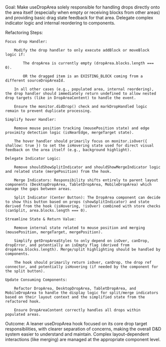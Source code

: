 Goal: Make useDropArea solely responsible for handling drops directly onto the area itself (especially when empty or receiving blocks from other areas) and providing basic drag state feedback for that area. Delegate complex indicator logic and internal reordering to components.

Refactoring Steps:

    Focus drop Handler:

        Modify the drop handler to only execute addBlock or moveBlock logic if:

            The dropArea is currently empty (dropArea.blocks.length === 0).

            OR the dragged item is an EXISTING_BLOCK coming from a different sourceDropAreaId.

        In all other cases (e.g., populated area, internal reordering), the drop handler should immediately return undefined to allow nested drop targets (like in DropAreaContent) to handle the event.

        Ensure the monitor.didDrop() check and markDropHandled logic remain to prevent duplicate processing.

    Simplify hover Handler:

        Remove mouse position tracking (mousePosition state) and edge proximity detection logic (isNearEdge, mergeTarget state).

        The hover handler should primarily focus on monitor.isOver({ shallow: true }) to set the isHovering state used for direct visual feedback on the area itself (e.g., background highlight).

    Delegate Indicator Logic:

        Remove shouldShowSplitIndicator and shouldShowMergeIndicator logic and related state (mergePosition) from the hook.

        Merge Indicators: Responsibility shifts entirely to parent layout components (DesktopDropArea, TabletDropArea, MobileDropArea) which manage the gaps between areas.

        Split Indicator (Center Button): The DropArea component can decide to show this button based on props (showSplitIndicator) and state derived from the hook (isHovering, !isOver) combined with store checks (canSplit, area.blocks.length === 0).

    Streamline State & Return Value:

        Remove internal state related to mouse position and merging (mousePosition, mergeTarget, mergePosition).

        Simplify getDropAreaStyles to only depend on isOver, canDrop, dropError, and potentially an isEmpty flag (derived from dropArea.blocks.length). Merge/split highlighting should be handled by components.

        The hook should primarily return isOver, canDrop, the drop ref connector, and potentially isHovering (if needed by the component for the split button).

    Update Consuming Components:

        Refactor DropArea, DesktopDropArea, TabletDropArea, and MobileDropArea to handle the display logic for split/merge indicators based on their layout context and the simplified state from the refactored hook.

        Ensure DropAreaContent correctly handles all drops within populated areas.

Outcome: A leaner useDropArea hook focused on its core drop target responsibilities, with clearer separation of concerns, making the overall D&D system easier to understand and maintain. Complex layout-dependent interactions (like merging) are managed at the appropriate component level.
